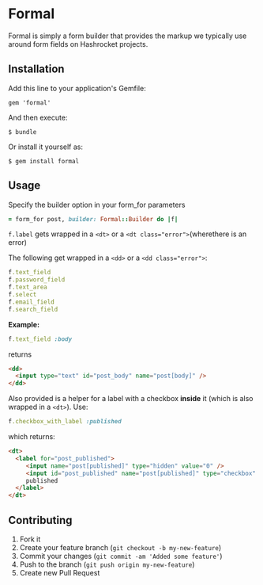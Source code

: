 # Formal

Formal is simply a form builder that provides the markup we typically use
around form fields on Hashrocket projects.

## Installation

Add this line to your application's Gemfile:

    gem 'formal'

And then execute:

    $ bundle

Or install it yourself as:

    $ gem install formal

## Usage

Specify the builder option in your form_for parameters

```ruby
= form_for post, builder: Formal::Builder do |f| 
```


```f.label``` gets wrapped in a ```<dt>``` or a ```<dt class="error">```(wherethere is an error)


The following get wrapped in a ```<dd>``` or a ```<dd class="error">```:

```ruby
f.text_field
f.password_field
f.text_area
f.select
f.email_field
f.search_field
```

__Example:__

```ruby
f.text_field :body 
```

returns

```HTML
<dd>
  <input type="text" id="post_body" name="post[body]" />
</dd>
```

Also provided is a helper for a label with a checkbox __inside__ it (which is
also wrapped in a ```<dt>```). Use:

```ruby 
f.checkbox_with_label :published
```

which returns:

```html
<dt>
  <label for="post_published">
     <input name="post[published]" type="hidden" value="0" />
     <input id="post_published" name="post[published]" type="checkbox" value="1" /> 
     published
  </label>
</dt>
```





## Contributing

1. Fork it
2. Create your feature branch (`git checkout -b my-new-feature`)
3. Commit your changes (`git commit -am 'Added some feature'`)
4. Push to the branch (`git push origin my-new-feature`)
5. Create new Pull Request
